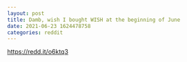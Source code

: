 ```yaml
--- 
layout: post 
title: Damb, wish I bought WISH at the beginning of June 
date: 2021-06-23 1624478758 
categories: reddit 
--- 
```

https://redd.it/o6ktq3